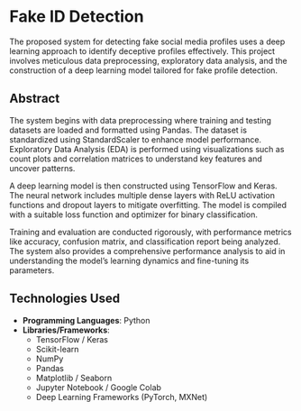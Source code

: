 # Fake ID Detection

The proposed system for detecting fake social media profiles uses a deep learning approach to identify deceptive profiles effectively. This project involves meticulous data preprocessing, exploratory data analysis, and the construction of a deep learning model tailored for fake profile detection.

## Abstract

The system begins with data preprocessing where training and testing datasets are loaded and formatted using Pandas. The dataset is standardized using StandardScaler to enhance model performance. Exploratory Data Analysis (EDA) is performed using visualizations such as count plots and correlation matrices to understand key features and uncover patterns.

A deep learning model is then constructed using TensorFlow and Keras. The neural network includes multiple dense layers with ReLU activation functions and dropout layers to mitigate overfitting. The model is compiled with a suitable loss function and optimizer for binary classification.

Training and evaluation are conducted rigorously, with performance metrics like accuracy, confusion matrix, and classification report being analyzed. The system also provides a comprehensive performance analysis to aid in understanding the model’s learning dynamics and fine-tuning its parameters.

## Technologies Used

- **Programming Languages**: Python
- **Libraries/Frameworks**:
  - TensorFlow / Keras
  - Scikit-learn
  - NumPy
  - Pandas
  - Matplotlib / Seaborn
  - Jupyter Notebook / Google Colab
  - Deep Learning Frameworks (PyTorch, MXNet)
